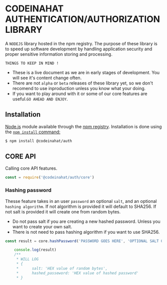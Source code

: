 # CODEINAHAT AUTHENTICATION/AUTHORIZATION LIBRARY

A `NODEJS` library hosted in the npm registry. The purpose of these library is to speed up software development by handling
application security and proper sensitive information storing and processing.

`THINGS TO KEEP IN MIND !`
- These is a live document as we are in early stages of development. You will see it's content change often.
- There are not `alpha` or `beta` releases of these library yet, so we don't recomend to use inproduction unless you know what your doing.
- If you want to play around with it or some of our core features are useful.`GO AHEAD AND ENJOY`.

## Installation

[Node.js](https://nodejs.org) module available through the [npm registry](https://npmjs.com). 
Installation is done using the [`npm install` command:](https://docs.npmjs.com/downloading-and-installing-packages-locally)

``` sh
$ npm install @codeinahat/auth
```


## CORE API

Calling core API features.
``` js
const = require('@codeinahat/auth/core')
```

### Hashing password
Thesse feature takes in an user `password` an optional `salt`, and an optional `hashing algorithm`. If not algorithm is provided it will default to SHA256. If not salt is provided it will create one from random bytes.

- Do not pass salt if you are creating a new hashed password. Unless you want to create your own salt.
- There is not need to pass hashing algorithm if you want to use SHA256.

``` js
const result = core.hashPassword('PASSWORD GOES HERE', 'OPTIONAL SALT GOES HERE','OPTIONAL ALGORITHM GOES HERE')

    console.log(result)
    /**
     * WILL LOG
     * {
     *      salt: 'HEX value of random bytes',
     *      hashed_passeword: 'HEX value of hashed password'
     * }
```



